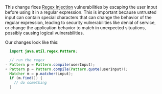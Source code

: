 This change fixes [Regex Injection](https://wiki.sei.cmu.edu/confluence/display/java/IDS08-J.+Sanitize+untrusted+data+included+in+a+regular+expression) vulnerabilities by escaping the user input before using it in a regular expression. This is important because untrusted input can contain special characters that can change the behavior of the regular expression, leading to security vulnerabilities like denial of service, or change the application behavior to match in unexpected situations, possibly causing logical vulnerabilities.

Our changes look like this:

```java
  import java.util.regex.Pattern;

  // run the regex
- Pattern p = Pattern.compile(userInput);
+ Pattern p = Pattern.compile(Pattern.quote(userInput));
  Matcher m = p.matcher(input);
  if (m.find()) {
    // do something
  } 
```
